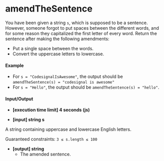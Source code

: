# amendTheSentence

You have been given a string `s`, which is supposed to be a sentence. However, someone forgot to put spaces between the different words, and for some reason they capitalized the first letter of every word. Return the sentence after making the following amendments:

- Put a single space between the words.
- Convert the uppercase letters to lowercase.

#### Example

- For `s = "CodesignalIsAwesome"`, the output should be
`amendTheSentence(s) = "codesignal is awesome"`
- For `s = "Hello"`, the output should be
`amendTheSentence(s) = "hello"`.

#### Input/Output

- **[execution time limit] 4 seconds (js)**

- **[input] string s**

A string containing uppercase and lowercase English letters.

Guaranteed constraints:
`3 ≤ s.length ≤ 100`

- **[output] string**
  - The amended sentence.